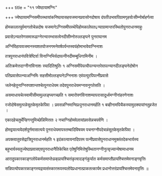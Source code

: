 +++
title = "११ ज्येष्ठायामग्निः"

+++
ज्येष्ठायामग्निसमीपस्थायांकनिष्ठयासहयजमानप्रवासोनदोषाय दंपतीउभावपिग्रामगृहयोःसीम्नोर्बाहर्गत्वा

होमकालात्पूर्वमागतोचेन्नदोषः यजमानेऽग्निसमीपस्थेपिहोमकालेपत६न्याग्रामान्तरस्थितोपुनराधानमाहुः

प्रवासेऽन्यतरेणसमारूढाग्नेरन्वारम्भासत्वेनदीसीम्नोरुल्लङ्घने पुनराघानम

अग्निंविहाययजमानस्यशतयोजनगमनेवर्षपर्यन्तस्वयंहोमाभावेवाग्निनाशः

तत्रपुनराधानंपवित्रेष्टिर्वा विनाग्निभिर्यदापत्‍नीनदीमम्बुधिगामिनीम ।

अतिक्रमेत्तदाग्नीनांविनाशः स्यादितिश्रुतिः १ अग्निसमीपेपत्यौपत्‍न्यन्तरेवापत्‍न्यानदीलङ्घनेदोषोन

पतिप्रवासेपत्‍न्याअग्निमिः सहसीमोल्लङ्घनेऽग्निनाशः एवंपत्युरपिपत्नीप्रवासे

जलेनहेतुनाग्निरुपशान्तश्चेत्पुनराधेयम तदेवपुनराधेयमग्नावनुगतेसति ।

असमाधायचेत्स्वामीसीमामुल्लङ्घ्यगच्छति १ समारोपणंविनाशम्यापरासादूर्ध्वमग्नीनांहरणेनाशः

रजोदोषेसमुत्पन्नेसूतकेमृतकेपिवा । प्रवसन्नग्निमान्विप्रःपुनराधानमर्हति १ बव्हीनामपिचैकस्यामुदक्यायांनतुव्रजेत ।

एकादहेचतुर्थेन्हिगन्तुमिच्छेन्निमित्ततः २ नचाग्निहोमवेलायांप्रवसेन्नचपर्वणि ।

होमद्वयात्ययेदर्शपूर्णमासात्यये पुनराधेयमापस्तम्बादिविषयम पचनाग्नौपदेचन्नंसूतकेमृतकेपिवा ।

अपक्त्वातुवसेद्रात्रिपुनराधानर्महति १ इदंकात्यायनादिपरम पत्‍नीप्रवासेपुनराधानमुक्तंतदेकभार्यस्य

बहुभार्यस्यतुज्येष्ठाप्रवासएवपुनराधानैतिकेचित एतेषुनिमित्तेषुस्थितानग्नीनुत्सृज्यान्येषामाधानम

आरादुपकारकाङ्गलोपेकर्मसमाप्तेःप्रक्‌प्रायश्चित्तंकृत्वादङ्गंकुर्यात कर्मसमाप्तौप्रायश्चित्तमेवनाङ्गवृत्तिः

सन्निपत्योपकारकाङ्गस्यद्रव्यसंस्काररूपस्यलोपेप्रधानात्प्राकतत्कार्यम प्रधानोत्तरंप्रायश्चित्तमेवनावृत्तिः ॥
